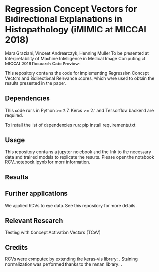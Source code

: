 # Regression Concept Vectors for Bidirectional Explanations in Histopathology (iMIMIC at MICCAI 2018)
Mara Graziani, Vincent Andrearczyk, Henning Muller
To be presented at Interpretability of Machine Intelligence in Medical Image Computing at MICCAI 2018
Research Gate Preview:

This repository contains the code for implementing Regression Concept Vectors and Bidirectional Relevance scores, which were used to obtain the results presented in the paper.

## Dependencies
This code runs in Python >= 2.7.
Keras >= 2.1 and Tensorflow backend are required.

To install the list of dependencies run:
    pip install requirements.txt

## Usage
This repository contains a jupyter notebook and the link to the necessary data and trained models to replicate the results. Please open the notebook RCV_notebook.ipynb for more information.

## Results

## Further applications
We applied RCVs to eye data. See this repository for more details.

## Relevant Research
Testing with Concept Activation Vectors (TCAV)

## Credits
RCVs were computed by extending the keras-vis library: .
Staining normalization was performed thanks to the nanan library: . 
